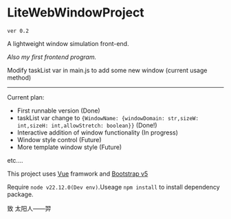 # LiteWebWindowProject

`ver 0.2`

A lightweight window simulation front-end.

*Also my first frontend program.*

Modify taskList var in main.js to add some new window (current usage method)

---

Current plan:

* First runnable version (Done)
* taskList var change to `{WindowName: {windowDomain: str,sizeW: int,sizeH: int,allowStretch: boolean}}` (Done!)
* Interactive addition of window functionality (In progress)
* Window style control (Future)
* More template window style (Future)

etc....

This project uses [Vue](https://github.com/vuejs/core "official github website") framwork and [Bootstrap v5](https://github.com/twbs/bootstrap "official github website")

Require `node v22.12.0(Dev env)`.Useage `npm install` to install dependency package.

致 太阳人——羿
